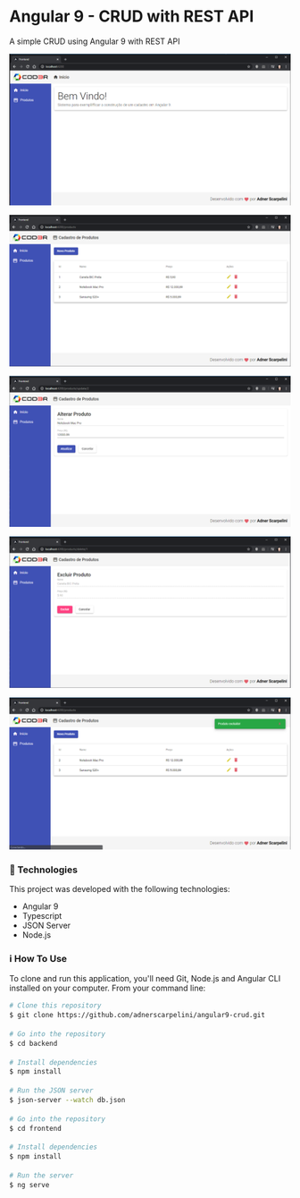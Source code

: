 # Angular 9 - CRUD with REST API

A simple CRUD using Angular 9 with REST API



![Dashboard](https://raw.githubusercontent.com/adnerscarpelini/angular-crudbasico/master/ImagensFinal/Screenshot_1.png "Dashboard")

![ProductsList](https://raw.githubusercontent.com/adnerscarpelini/angular-crudbasico/master/ImagensFinal/Screenshot_2.png "ProductsList")

![ProductUpdate](https://raw.githubusercontent.com/adnerscarpelini/angular-crudbasico/master/ImagensFinal/Screenshot_3.png "ProductUpdate")

![ProductDelete](https://raw.githubusercontent.com/adnerscarpelini/angular-crudbasico/master/ImagensFinal/Screenshot_5.png "ProductDelete")

![NotificationPopUp](https://raw.githubusercontent.com/adnerscarpelini/angular-crudbasico/master/ImagensFinal/Screenshot_6.png "NotificationPopUp")

### 🚀 Technologies

This project was developed with the following technologies:
- Angular 9
- Typescript
- JSON Server
- Node.js

### ℹ️ How To Use
To clone and run this application, you'll need Git, Node.js and Angular CLI installed on your computer. From your command line:

```bash
# Clone this repository
$ git clone https://github.com/adnerscarpelini/angular9-crud.git

# Go into the repository
$ cd backend

# Install dependencies
$ npm install

# Run the JSON server
$ json-server --watch db.json

# Go into the repository
$ cd frontend

# Install dependencies
$ npm install

# Run the server
$ ng serve
```

